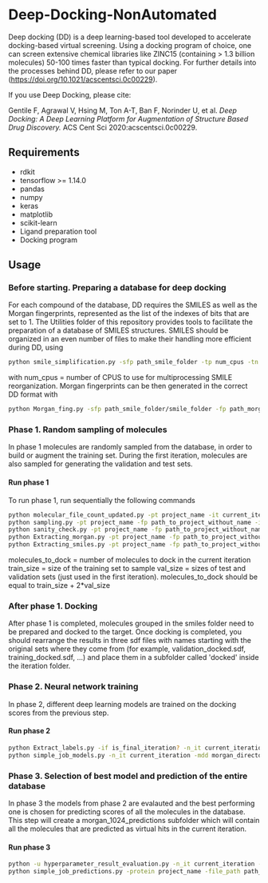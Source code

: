 # Deep-Docking-NonAutomated

Deep docking (DD) is a deep learning-based tool developed to accelerate docking-based virtual screening. Using a docking program of choice, one can screen extensive chemical libraries like ZINC15 (containing > 1.3 billion molecules) 50-100 times faster than typical docking. For further details into the processes behind DD, please refer to our paper (https://doi.org/10.1021/acscentsci.0c00229). 

If you use Deep Docking, please cite:

Gentile F, Agrawal V, Hsing M, Ton A-T, Ban F, Norinder U, et al. *Deep Docking: A Deep Learning Platform for Augmentation of Structure Based Drug Discovery.* ACS Cent Sci 2020:acscentsci.0c00229.

## Requirements
* rdkit
* tensorflow >= 1.14.0
* pandas
* numpy
* keras
* matplotlib
* scikit-learn
* Ligand preparation tool
* Docking program

## Usage

### Before starting. Preparing a database for deep docking
For each compound of the database, DD requires the SMILES as well as the Morgan fingerprints, represented as the list of the indexes of bits that are set to 1. The  Utilities folder of this repository provides tools to facilitate the preparation of a database of SMILES structures. SMILES should be organized in an even number of files to make their handling more efficient during DD, using

```bash
python smile_simplification.py -sfp path_smile_folder -tp num_cpus -tn final_number_of_files
```

with num_cpus = number of CPUS to use for multiprocessing SMILE reorganization. Morgan fingerprints can be then generated in the correct DD format with

```bash
python Morgan_fing.py -sfp path_smile_folder/smile_folder -fp path_morgan_folder -fn name_morgan_folder -tp num_cpus
```


### Phase 1. Random sampling of molecules
In phase 1 molecules are randomly sampled from the database, in order to build or augment the training set. During the first iteration, molecules are also sampled for generating the validation and test sets.

#### Run phase 1
To run phase 1, run sequentially the following commands 
```bash
python molecular_file_count_updated.py -pt project_name -it current_iteration -cdd morgan_directory -t_pos total_processors -t_samp molecules_to_dock
python sampling.py -pt project_name -fp path_to_project_without_name -it current_iteration -dd morgan_directory -t_pos total_processors -tr_sz train_size -vl_sz val_size
python sanity_check.py -pt project_name -fp path_to_project_without_name -it current_iteration
python Extracting_morgan.py -pt project_name -fp path_to_project_without_name -it current_iteration -md morgan_directory -t_pos total_processors
python Extracting_smiles.py -pt project_name -fp path_to_project_without_name -it current_iteration -fn 0 -smd smile_directory -sd NA -t_pos total_processors -if is_final_iteration?
```
molecules_to_dock = number of molecules to dock in the current iteration
train_size =  size of the training set to sample
val_size = sizes of test and validation sets (just used in the first iteration). molecules_to_dock should be equal to train_size + 2*val_size


### After phase 1. Docking
After phase 1 is completed, molecules grouped in the smiles folder need to be prepared and docked to the target. Once docking is completed, you should rearrange the results in three sdf files with names starting with the original sets where they come from (for example, validation_docked.sdf, training_docked.sdf, ...) and place them in a subfolder called 'docked' inside the iteration folder.


### Phase 2. Neural network training
In phase 2, different deep learning models are trained on the docking scores from the previous step.

#### Run phase 2
```bash
python Extract_labels.py -if is_final_iteration? -n_it current_iteration -protein project_name -file_path path_to_project_without_name -t_pos total_processors -score score_keyword
python simple_job_models.py -n_it current_iteration -mdd morgan_directory -time 00-04:00 -file_path project_path -nhp num_hyperparameters -titr total_iterations -n_mol num_molecules --percent_first_mols percent_first_molecules -ct cutoff_threshold --percent_last_mols percent_last_mols
```

### Phase 3. Selection of best model and prediction of the entire database
In phase 3 the models from phase 2 are evalauted and the best performing one is chosen for predicting scores of all the molecules in the database. This step will create a morgan_1024_predictions subfolder which will contain all the molecules that are predicted as virtual hits in the current iteration.

#### Run phase 3
```bash
python -u hyperparameter_result_evaluation.py -n_it current_iteration --data_path project_path -mdd morgan_directory -n_mol num_molecules
python simple_job_predictions.py -protein project_name -file_path path_to_project_without_name -n_it current_iteration -mdd morgan_directory

```









